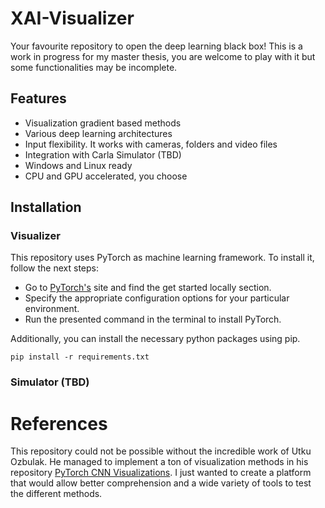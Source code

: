 # XAI-Visualizer
Your favourite repository to open the deep learning black box! This is a work in progress for my master thesis, you are welcome to play with it but some functionalities may be incomplete.


## Features

- Visualization gradient based methods 
- Various deep learning architectures
- Input flexibility. It works with cameras, folders and video files
- Integration with Carla Simulator (TBD)
- Windows and Linux ready
- CPU and GPU accelerated, you choose

## Installation
### Visualizer
This repository uses PyTorch as machine learning framework. To install it, follow the next steps:
- Go to [PyTorch's](https://pytorch.org/) site and find the get started locally section.
- Specify the appropriate configuration options for your particular environment.
- Run the presented command in the terminal to install PyTorch.

Additionally, you can install the necessary python packages using pip.
```
pip install -r requirements.txt
```
### Simulator (TBD)

# References
This repository could not be possible without the incredible work of Utku Ozbulak. He managed to implement a ton of visualization methods in his repository [PyTorch CNN Visualizations](https://github.com/utkuozbulak/pytorch-cnn-visualizations). I just wanted to create a platform that would allow better comprehension and a wide variety of tools to test the different methods. 
